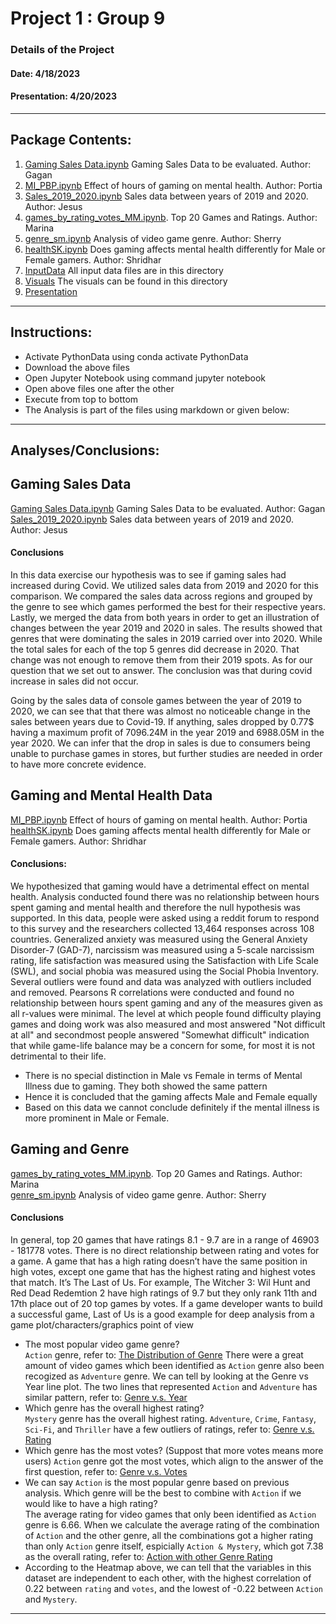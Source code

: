 # Project 1 : Group 9

### Details of the Project 
#### Date: 4/18/2023
#### Presentation: 4/20/2023
<hr>

## Package Contents:

1. [Gaming Sales Data.ipynb](https://github.com/shriparna/GameOn/blob/main/Code/Gaming%20Sales%20Data.ipynb) Gaming Sales Data to be evaluated. Author: Gagan
2. [MI_PBP.ipynb](https://github.com/shriparna/GameOn/blob/main/Code/MI_PBP.ipynb) Effect of hours of gaming on mental health. Author: Portia
3. [Sales_2019_2020.ipynb](https://github.com/shriparna/GameOn/blob/main/Code/Sales_2019_2020.ipynb) Sales data between years of 2019 and 2020. Author: Jesus
4. [games_by_rating_votes_MM.ipynb](https://github.com/shriparna/GameOn/blob/main/Code/games_by_rating_votes_MM.ipynb). Top 20 Games and Ratings. Author: Marina 
5. [genre_sm.ipynb](https://github.com/shriparna/GameOn/blob/main/Code/genre_sm.ipynb) Analysis of video game genre. Author: Sherry
6. [healthSK.ipynb](https://github.com/shriparna/GameOn/blob/main/Code/healthSK.ipynb) Does gaming affects mental health  differently for Male or Female gamers. Author: Shridhar
7. [InputData](https://github.com/shriparna/GameOn/tree/main/InputData) All input data files are in this directory
8. [Visuals](https://github.com/shriparna/GameOn/tree/main/Visuals) The visuals can be found in this directory
9. [Presentation](https://docs.google.com/presentation/d/1JX_ZKHol0w1bfFU_Oh2WrBeBSIxb3f4f1kslOJ8TsjU/edit?usp=sharing)

<hr>

## Instructions:

- Activate PythonData using conda activate PythonData
- Download the above files 
- Open Jupyter Notebook using command jupyter notebook
- Open above files one after the other
- Execute from top to bottom   
- The Analysis is part of the files using markdown or given below:

<hr>

## Analyses/Conclusions:


## Gaming Sales Data

[Gaming Sales Data.ipynb](https://github.com/shriparna/GameOn/blob/main/Code/Gaming%20Sales%20Data.ipynb) Gaming Sales Data to be evaluated. Author: Gagan
<br>
[Sales_2019_2020.ipynb](https://github.com/shriparna/GameOn/blob/main/Code/Sales_2019_2020.ipynb) Sales data between years of 2019 and 2020. Author: Jesus

#### Conclusions
In this data exercise our hypothesis was to see if gaming sales had increased during Covid. We utilized sales data from 2019 and 2020 for this comparison. We compared the sales data across regions and grouped by the genre to see which games performed the best for their respective years. Lastly, we merged the data from both years in order to get an illustration of changes between the year 2019 and 2020 in sales.
The results showed that genres that were dominating the sales in 2019 carried over into 2020. While the total sales for each of the top 5 genres did decrease in 2020. That change was not enough to remove them from their 2019 spots. As for our question that we set out to answer. The conclusion was that during covid increase in sales did not occur.

Going by the sales data of console games between the year of 2019 to 2020, we can see that that there was almost no noticeable change in the sales between years due to Covid-19. If anything, sales dropped by 0.77$ having a maximum profit of 7096.24M in the year 2019 and 6988.05M in the year 2020. We can infer that the drop in sales is due to consumers being unable to purchase games in stores, but further studies are needed in order to have more concrete evidence.


## Gaming and Mental Health Data
[MI_PBP.ipynb](https://github.com/shriparna/GameOn/blob/main/Code/MI_PBP.ipynb) Effect of hours of gaming on mental health. Author: Portia <br>
[healthSK.ipynb](https://github.com/shriparna/GameOn/blob/main/Code/healthSK.ipynb) Does gaming affects mental health  differently for Male or Female gamers. Author: Shridhar

#### Conclusions:
We hypothesized that gaming would have a detrimental effect on mental health. Analysis conducted found there was no relationship between hours spent gaming and mental health and therefore the null hypothesis was supported. In this data, people were asked using a reddit forum to respond to this survey and the researchers collected 13,464 responses across 108 countries. Generalized anxiety was measured using the General Anxiety Disorder-7 (GAD-7), narcissism was measured using a 5-scale narcissism rating, life satisfaction was measured using the Satisfaction with Life Scale (SWL), and social phobia was measured using the Social Phobia Inventory. Several outliers were found and data was analyzed with outliers included and removed. Pearsons R correlations were conducted and found no relationship between hours spent gaming and any of the measures given as all r-values were minimal. The level at which people found difficulty playing games and doing work was also measured and most answered "Not difficult at all" and secondmost people answered "Somewhat difficult" indication that while game-life balance may be a concern for some, for most it is not detrimental to their life.

- There is no special distinction in Male vs Female in terms of Mental Illness due to gaming. They both showed the same pattern
- Hence it is concluded that the gaming affects Male and Female equally
- Based on this data we cannot conclude definitely if the mental illness is more prominent in Male or Female.


## Gaming and Genre
[games_by_rating_votes_MM.ipynb](https://github.com/shriparna/GameOn/blob/main/Code/games_by_rating_votes_MM.ipynb). Top 20 Games and Ratings. Author: Marina  <br>
[genre_sm.ipynb](https://github.com/shriparna/GameOn/blob/main/Code/genre_sm.ipynb) Analysis of video game genre. Author: Sherry

#### Conclusions
In general, top 20 games that have ratings 8.1 - 9.7 are in a range of 46903 - 181778 votes. There is no direct relationship between rating and votes for a game. A game that has a high rating doesn’t have the same position in high votes, except one game that has the highest rating and highest votes that match. It’s The Last of Us. For example, The Witcher 3: Wil Hunt and Red Dead Redemtion 2 have high ratings of 9.7 but they only rank 11th and 17th place out of 20 top games by votes. If a game developer wants to build a successful game, Last of Us is a good example for deep analysis from a game plot/characters/graphics point of view

- The most popular video game genre? <br>
`Action` genre, refer to: [The Distribution of Genre](###The-Distribution-of-Genre)
There were a great amount of video games which been identified as `Action` genre also been recogized as `Adventure` genre. We can tell by looking at the Genre vs Year line plot. The two lines that represented `Action` and `Adventure` has similar pattern, refer to: [Genre v.s. Year](###Genre-v.s.-Year) 
- Which genre has the overall highest rating?<br>
`Mystery` genre has the overall highest rating.  `Adventure`, `Crime`, `Fantasy`, `Sci-Fi`, and `Thriller` have a few outliers of ratings, refer to: [Genre v.s. Rating](###Genre-v.s.-Rating)
- Which genre has the most votes? (Suppost that more votes means more users)
`Action` genre got the most votes, which align to the answer of the first question, refer to: [Genre v.s. Votes](###Genre-v.s.-Votes)
- We can say `Action` is the most popular genre based on previous analysis. Which genre will be the best to combine with `Action` if we would like to have a high rating?<br>
The average rating for video games that only been identified as `Action` genre is 6.66. When we calculate the average rating of the combination of `Action` and the other genre, all the combinations got a higher rating than only `Action` genre itself, espicially `Action & Mystery`, which got 7.38 as the overall rating, refer to: [Action with other Genre Rating](###Action-with-other-Genre-Rating)
- According to the Heatmap above, we can tell that the variables in this dataset are independent to each other, with the highest correlation of 0.22 between `rating` and `votes`, and the lowest of -0.22 between `Action` and `Mystery`.


<hr>
